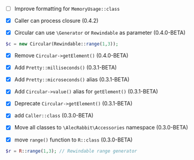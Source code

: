 - [ ] Improve formatting for `MemoryUsage::class`
- [x] Caller can process closure (0.4.2)

- [x] Circular can use `\Generator` or `Rewindable` as parameter (0.4.0-BETA) 
```php
$c = new Circular(Rewindable::range(1,3));
```
- [x] Remove `Circular->getElement()` (0.4.0-BETA)

- [x] Add `Pretty::milliseconds()` (0.3.1-BETA)
- [x] Add `Pretty::microseconds()` alias (0.3.1-BETA)
- [x] Add `Circular->value()` alias for `getElement()` (0.3.1-BETA)
- [x] Deprecate `Circular->getElement()` (0.3.1-BETA)


- [x] add `Caller::class` (0.3.0-BETA)
- [x] Move all classes to `\AlecRabbit\Accessories` namespace (0.3.0-BETA) 

- [x] move `range()` function to `R::class` (0.3.0-BETA)
```php
$r = R::range(1,3); // Rewindable range generator
```

